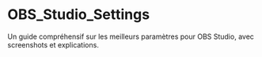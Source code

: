 # OBS_Studio_Settings
Un guide compréhensif sur les meilleurs paramètres pour OBS Studio, avec screenshots et explications.
